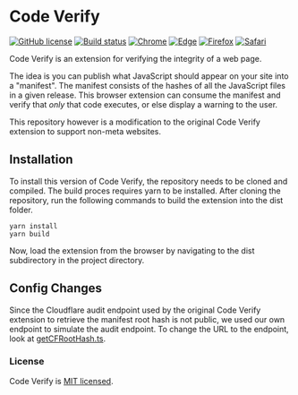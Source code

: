
# Code Verify

  

[![GitHub license](https://img.shields.io/badge/license-MIT-blue.svg?color=white)](/LICENSE.md) [![Build status](https://img.shields.io/github/actions/workflow/status/facebookincubator/meta-code-verify/tests.js.yml)](https://github.com/facebookincubator/meta-code-verify/actions/workflows/tests.js.yml) [![Chrome](https://img.shields.io/badge/Chrome-yellow?logo=Google%20Chrome&logoColor=white)](https://chrome.google.com/webstore/detail/code-verify/llohflklppcaghdpehpbklhlfebooeog) [![Edge](https://img.shields.io/badge/Edge-blue?logo=Microsoft%20Edge&logoColor=white)](https://microsoftedge.microsoft.com/addons/detail/code-verify/cpndjjealjjagamdecpipjfamiigaknk) [![Firefox](https://img.shields.io/badge/Firefox-orange?logo=Firefox&logoColor=white)](https://addons.mozilla.org/en-US/firefox/addon/code-verify/) [![Safari](https://img.shields.io/badge/Safari-red?logo=Safari&logoColor=white)](https://apps.apple.com/us/app/code-verify/id6475794471)

  

Code Verify is an extension for verifying the integrity of a web page.

  

The idea is you can publish what JavaScript should appear on your site into a "manifest". The manifest consists of the hashes of all the JavaScript files in a given release. This browser extension can consume the manifest and verify that _only_ that code executes, or else display a warning to the user.

  

This repository however is a modification to the original Code Verify extension to support non-meta websites.

  

## Installation

  

To install this version of Code Verify, the repository needs to be cloned and compiled. The build proces requires yarn to be installed. After cloning the repository, run the following commands to build the extension into the dist folder.

    yarn install
    yarn build

Now, load the extension from the browser by navigating to the dist subdirectory in the project directory.

  
## Config Changes

Since the Cloudflare audit endpoint used by the original Code Verify extension to retrieve the manifest root hash is not public, we used our own endpoint to simulate the audit endpoint. To change the URL to the endpoint, look at [getCFRootHash.ts](https://github.com/AadarshSree/code-verify/blob/main/src/js/background/getCFRootHash.ts "getCFRootHash.ts").


  

### License

  

Code Verify is [MIT licensed](./LICENSE.md).